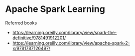# Apache Spark Learning
Referred books 
- https://learning.oreilly.com/library/view/spark-the-definitive/9781491912201/
- https://learning.oreilly.com/library/view/apache-spark-2-x/9781787126497/